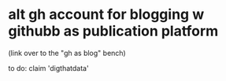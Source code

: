 # alt gh account for blogging w githubb as publication platform

(link over to the "gh as blog" bench)

to do: claim 'digthatdata'
